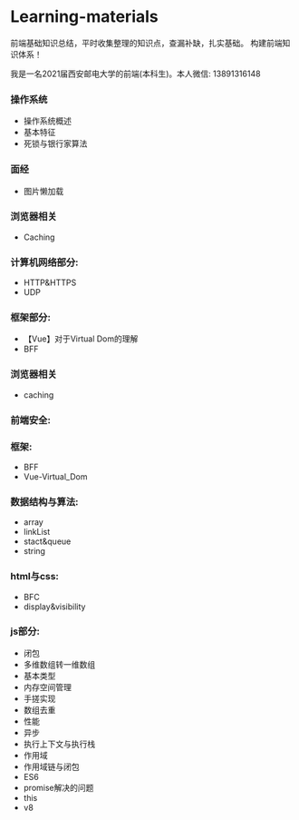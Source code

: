 # Learning-materials

前端基础知识总结，平时收集整理的知识点，查漏补缺，扎实基础。
构建前端知识体系！

我是一名2021届西安邮电大学的前端(本科生)。本人微信: 13891316148

### 操作系统
* 操作系统概述
* 基本特征
* 死锁与银行家算法
### 面经
* 图片懒加载
### 浏览器相关
* Caching
### 计算机网络部分:
* HTTP&HTTPS
* UDP
### 框架部分:
* 【Vue】对于Virtual Dom的理解
* BFF
### 浏览器相关
* caching
### 前端安全:
### 框架:
* BFF
* Vue-Virtual_Dom
### 数据结构与算法:
* array
* linkList
* stact&queue
* string
### html与css:
* BFC
* display&visibility
### js部分:
* 闭包
* 多维数组转一维数组
* 基本类型
* 内存空间管理
* 手搓实现
* 数组去重
* 性能
* 异步
* 执行上下文与执行栈
* 作用域
* 作用域链与闭包
* ES6
* promise解决的问题
* this
* v8